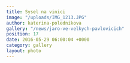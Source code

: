 ```yaml
---
title: Sysel na vinici
image: "/uploads/IMG_1213.JPG"
author: katerina-polednikova
gallery: "/news/jaro-ve-velkych-pavlovicich"
position: 17
date: 2016-05-29 06:00:04 +0000
category: gallery
layout: photo
---
```

